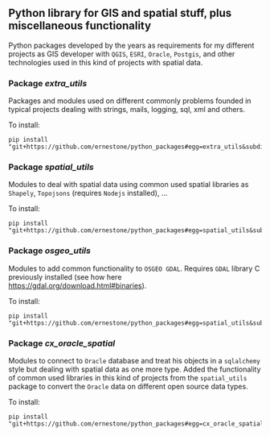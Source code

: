 ## Python library for GIS and spatial stuff, plus miscellaneous functionality 
Python packages developed by the years as requirements for my different projects as GIS developer with `QGIS`, `ESRI`, 
`Oracle`, `Postgis`, and other technologies used in this kind of projects with spatial data.
### Package _extra_utils_
Packages and modules used on different commonly problems founded in typical projects dealing with strings, mails, 
logging, sql, xml and others.

To install:
```shell script
pip install "git+https://github.com/ernestone/python_packages#egg=extra_utils&subdirectory=extra_utils_pckg"
```
### Package _spatial_utils_
Modules to deal with spatial data using common used spatial libraries as `Shapely`, 
`Topojsons` (requires `Nodejs` installed), ...

To install:
```shell script
pip install "git+https://github.com/ernestone/python_packages#egg=spatial_utils&subdirectory=spatial_utils_pckg"
```
### Package _osgeo_utils_
Modules to add common functionality to `OSGEO GDAL`. Requires `GDAL` library C previously installed 
(see how here https://gdal.org/download.html#binaries).

To install:
```shell script
pip install "git+https://github.com/ernestone/python_packages#egg=spatial_utils&subdirectory=spatial_utils_pckg"
```
### Package _cx_oracle_spatial_
Modules to connect to `Oracle` database and treat his objects in a `sqlalchemy` style but dealing with spatial data as one more type. Added the functionality of common used libraries in this kind of projects from the `spatial_utils` package to convert the `Oracle` data on different open source data types.

To install:
```shell script
pip install "git+https://github.com/ernestone/python_packages#egg=cx_oracle_spatial&subdirectory=cx_ora_spatial_pckg"
```
